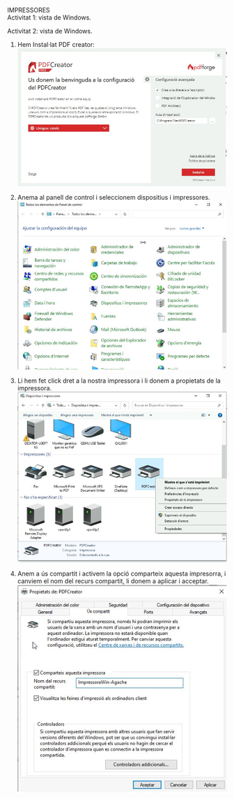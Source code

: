 IMPRESSORES <br>
Activitat 1: vista de Windows.

Activitat 2: vista de Windows. 
1. Hem Instal·lat PDF creator:
![](Captura.JPG)

2. Anema al panell de control i seleccionem dispositius i impressores.
![](panelcontrolç.JPG)

3. Li hem fet click dret a la nostra impressora i li donem a propietats de la impressora.
![](Captura3.JPG)

4. Anem a ús compartit i activem la opció comparteix aquesta impresorra, i canviem el nom del recurs compartit, li donem a aplicar i acceptar.
![](Captura4.JPG)
